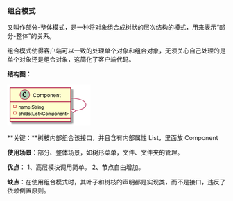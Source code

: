 ### 组合模式

​	又叫作部分-整体模式，是一种将对象组合成树状的层次结构的模式，用来表示“部分-整体”的关系。

​	组合模式使得客户端可以一致的处理单个对象和组合对象，无须关心自己处理的是单个对象还是组合对象，这简化了客户端代码。

**结构图：**

![](Composite.png)

**关键：**树枝内部组合该接口，并且含有内部属性 List，里面放 Component 

**使用场景**：部分、整体场景，如树形菜单，文件、文件夹的管理。 

**优点**： 1、高层模块调用简单。 2、节点自由增加。

 **缺点**：在使用组合模式时，其叶子和树枝的声明都是实现类，而不是接口，违反了依赖倒置原则。 



